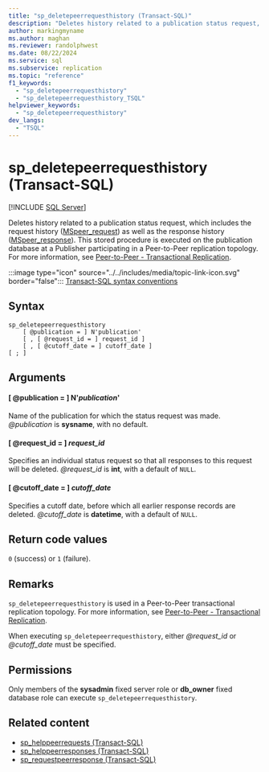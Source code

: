 ```yaml
---
title: "sp_deletepeerrequesthistory (Transact-SQL)"
description: "Deletes history related to a publication status request, which includes the request history (MSpeer_request) as well as the response history (MSpeer_response)."
author: markingmyname
ms.author: maghan
ms.reviewer: randolphwest
ms.date: 08/22/2024
ms.service: sql
ms.subservice: replication
ms.topic: "reference"
f1_keywords:
  - "sp_deletepeerrequesthistory"
  - "sp_deletepeerrequesthistory_TSQL"
helpviewer_keywords:
  - "sp_deletepeerrequesthistory"
dev_langs:
  - "TSQL"
---
```

# sp_deletepeerrequesthistory (Transact-SQL)

[!INCLUDE [SQL Server](../../includes/applies-to-version/sqlserver.md)]

Deletes history related to a publication status request, which includes the request history ([MSpeer_request](../system-tables/mspeer-request-transact-sql.md)) as well as the response history ([MSpeer_response](../system-tables/mspeer-response-transact-sql.md)). This stored procedure is executed on the publication database at a Publisher participating in a Peer-to-Peer replication topology. For more information, see [Peer-to-Peer - Transactional Replication](../replication/transactional/peer-to-peer-transactional-replication.md).

:::image type="icon" source="../../includes/media/topic-link-icon.svg" border="false"::: [Transact-SQL syntax conventions](../../t-sql/language-elements/transact-sql-syntax-conventions-transact-sql.md)

## Syntax

```syntaxsql
sp_deletepeerrequesthistory
    [ @publication = ] N'publication'
    [ , [ @request_id = ] request_id ]
    [ , [ @cutoff_date = ] cutoff_date ]
[ ; ]
```

## Arguments

#### [ @publication = ] N'*publication*'

Name of the publication for which the status request was made. *@publication* is **sysname**, with no default.

#### [ @request_id = ] *request_id*

Specifies an individual status request so that all responses to this request will be deleted. *@request_id* is **int**, with a default of `NULL`.

#### [ @cutoff_date = ] *cutoff_date*

Specifies a cutoff date, before which all earlier response records are deleted. *@cutoff_date* is **datetime**, with a default of `NULL`.

## Return code values

`0` (success) or `1` (failure).

## Remarks

`sp_deletepeerrequesthistory` is used in a Peer-to-Peer transactional replication topology. For more information, see [Peer-to-Peer - Transactional Replication](../replication/transactional/peer-to-peer-transactional-replication.md).

When executing `sp_deletepeerrequesthistory`, either *@request_id* or *@cutoff_date* must be specified.

## Permissions

Only members of the **sysadmin** fixed server role or **db_owner** fixed database role can execute `sp_deletepeerrequesthistory`.

## Related content

- [sp_helppeerrequests (Transact-SQL)](sp-helppeerrequests-transact-sql.md)
- [sp_helppeerresponses (Transact-SQL)](sp-helppeerresponses-transact-sql.md)
- [sp_requestpeerresponse (Transact-SQL)](sp-requestpeerresponse-transact-sql.md)
